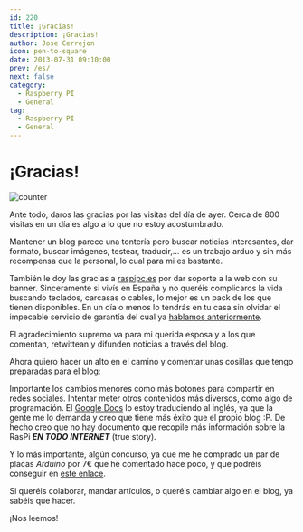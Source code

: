 ```yaml
---
id: 220
title: ¡Gracias!
description: ¡Gracias!
author: Jose Cerrejon
icon: pen-to-square
date: 2013-07-31 09:10:00
prev: /es/
next: false
category:
  - Raspberry PI
  - General
tag:
  - Raspberry PI
  - General
---
```


# ¡Gracias!

![counter](/images/2013/07/visitors.jpg)

Ante todo, daros las gracias por las visitas del día de ayer. Cerca de 800 visitas en un día es algo a lo que no estoy acostumbrado.

Mantener un blog parece una tontería pero buscar noticias interesantes, dar formato, buscar imágenes, testear, traducir,... es un trabajo arduo y sin más recompensa que la personal, lo cual para mi es bastante.

También le doy las gracias a [raspipc.es](http://raspipc.es/) por dar soporte a la web con su banner. Sinceramente si vivís en España y no queréis complicaros la vida buscando teclados, carcasas o cables, lo mejor es un pack de los que tienen disponibles. En un día o menos lo tendrás en tu casa sin olvidar el impecable servicio de garantía del cual ya [hablamos anteriormente](/post.php?id=172).

El agradecimiento supremo va para mi querida esposa y a los que comentan, retwittean y difunden noticias a través del blog.

Ahora quiero hacer un alto en el camino y comentar unas cosillas que tengo preparadas para el blog:

Importante los cambios menores como más botones para compartir en redes sociales. Intentar meter otros contenidos más diversos, como algo de programación. El [Google Docs](http://goo.gl/Iwhbq) lo estoy traduciendo al inglés, ya que la gente me lo demanda y creo que tiene más éxito que el propio blog :P. De hecho creo que no hay documento que recopile más información sobre la RasPi ***EN TODO INTERNET*** (true story).

Y lo más importante, algún concurso, ya que me he comprado un par de placas *Arduino* por 7€ que he comentado hace poco, y que podréis conseguir en [este enlace](http://igg.me/at/9duino/x/4152104).

Si queréis colaborar, mandar artículos, o queréis cambiar algo en el blog, ya sabéis que hacer.

¡Nos leemos!